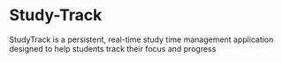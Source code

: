# Study-Track
StudyTrack is a persistent, real-time study time management application designed to help students track their focus and progress
